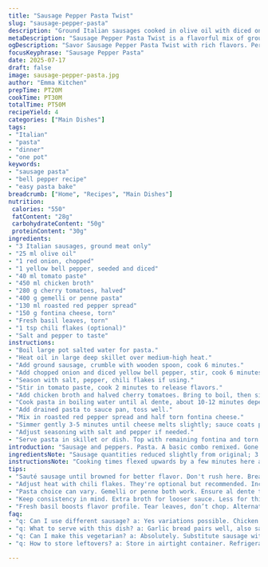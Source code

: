 ```yaml
---
title: "Sausage Pepper Pasta Twist"
slug: "sausage-pepper-pasta"
description: "Ground Italian sausages cooked in olive oil with diced onions and yellow bell peppers. Tomato paste, chicken broth, and cherry tomatoes add a saucy base. Gemelli pasta cooks al dente, tossed with a roasted red pepper spread and half torn mozzarella balls. Simmer until sauce thickens, cheese melts slightly. Garnish with fresh torn basil leaves. Substituted yellow bell pepper and fontina cheese for a slight change. Added chili flakes for heat and swapped bocconcini for fontina for meltiness. Reduced sausage amount, increased broth slightly for looser sauce. Cooking steps rearranged with slight time tweaks."
metaDescription: "Sausage Pepper Pasta Twist is a flavorful mix of ground Italian sausage, peppers, and pasta. A hearty meal with layers of taste."
ogDescription: "Savor Sausage Pepper Pasta Twist with rich flavors. Perfect blend of sausage, peppers, and gemelli pasta for a comforting dish."
focusKeyphrase: "Sausage Pepper Pasta"
date: 2025-07-17
draft: false
image: sausage-pepper-pasta.jpg
author: "Emma Kitchen"
prepTime: PT20M
cookTime: PT30M
totalTime: PT50M
recipeYield: 4
categories: ["Main Dishes"]
tags:
- "Italian"
- "pasta"
- "dinner"
- "one pot"
keywords:
- "sausage pasta"
- "bell pepper recipe"
- "easy pasta bake"
breadcrumb: ["Home", "Recipes", "Main Dishes"]
nutrition: 
 calories: "550"
 fatContent: "28g"
 carbohydrateContent: "50g"
 proteinContent: "30g"
ingredients:
- "3 Italian sausages, ground meat only"
- "25 ml olive oil"
- "1 red onion, chopped"
- "1 yellow bell pepper, seeded and diced"
- "40 ml tomato paste"
- "450 ml chicken broth"
- "280 g cherry tomatoes, halved"
- "400 g gemelli or penne pasta"
- "130 ml roasted red pepper spread"
- "150 g fontina cheese, torn"
- "Fresh basil leaves, torn"
- "1 tsp chili flakes (optional)"
- "Salt and pepper to taste"
instructions:
- "Boil large pot salted water for pasta."
- "Heat oil in large deep skillet over medium-high heat."
- "Add ground sausage, crumble with wooden spoon, cook 6 minutes."
- "Add chopped onion and diced yellow bell pepper, stir, cook 6 minutes."
- "Season with salt, pepper, chili flakes if using."
- "Stir in tomato paste, cook 2 minutes to release flavors."
- "Add chicken broth and halved cherry tomatoes. Bring to boil, then simmer medium heat 7 minutes, thickening sauce."
- "Cook pasta in boiling water until al dente, about 10-12 minutes depending on type. Drain well."
- "Add drained pasta to sauce pan, toss well."
- "Mix in roasted red pepper spread and half torn fontina cheese."
- "Simmer gently 3-5 minutes until cheese melts slightly; sauce coats pasta."
- "Adjust seasoning with salt and pepper if needed."
- "Serve pasta in skillet or dish. Top with remaining fontina and torn basil leaves."
introduction: "Sausage and peppers. Pasta. A basic combo remixed. Gone is the red bell pepper, swapped for a yellow one. Slightly sweeter but less sharp. Fontina cheese traded in for the usual mocassin type. Meltier, rich, golden stretches in the mix. A chili kick sneaks in, subtle, not overwhelming. Meat cooked first, breaking it up good. Onion joins, softens, mingles with pepper chunks. Paste of tomato thickens the base. Broth swells the flavor, dilutes the paste's tang. Halved little tomatoes burst with juice, bright spots when biting. Pasta boiled right, firm bite. Then tossed, coated well. Cheese and a red pepper spread swirl together. Leftover cheese torn on top, basil after. Heat modulated. Time staggered. Intended to be rustic, tasty, textured. Not fussed."
ingredientsNote: "Sausage quantities reduced slightly from original; 3 instead of 4 for a meat balance favoring sauce over protein dominance. Yellow bell pepper replaces red; offers a sweeter, milder note, less bite. Roasted red pepper spread kept but quantity bumped a bit for creaminess and tang. Fontina cheese swapped for bocconcini—firmer melt, richer taste, adds a depth the usual cheese may lack. Chili flakes optional but recommended for contrast and warmth. Onion remains red for bite and color contrast. Tomato paste reduced slightly along with a small broth increase, allowing sauce to be looser, better for pasta absorption. Gemelli or penne kept, hybriding the shape for texture."
instructionsNote: "Cooking times flexed upwards by a few minutes here and there. Sausage cooked six minutes versus five. Onion-pepper mix also got one extra minute, softening more. Tomato paste cooks longer for flavor release. Simmer post broth addition stretches seven rather than five minutes for sauce development. Pasta boiling time adjusted for firmness, 10-12 minutes. Cheese stirred in mid-step, ensuring melting without overcooking pasta before final simmer. Cheese topping and basil added last, respecting freshness and visual appeal. Oil heated thoroughly before meat introduction to ensure proper rendering. Spices added alongside vegetables for even flavor distribution. Sauce thickening monitored closely."
tips:
- "Sauté sausage until browned for better flavor. Don't rush here. Break chunks well. Simmer after adding broth, enhancing taste. Mix in herbs always."
- "Adjust heat with chili flakes. They're optional but recommended. Increase or decrease based on your preference. Consider other spices too. Garlic powder adds warmth."
- "Pasta choice can vary. Gemelli or penne both work. Ensure al dente texture. Boil in salted water for flavor. Drain but don’t rinse. Keeps starch."
- "Keep consistency in mind. Extra broth for looser sauce. Less for thicker. Balance is key. Add veggies late for crunch or freshness. Spinach or kale?"
- "Fresh basil boosts flavor profile. Tear leaves, don’t chop. Alternate cheeses give different experience. Parmesan for sharpness or mozzarella for gooeyness."
faq:
- "q: Can I use different sausage? a: Yes variations possible. Chicken sausage or turkey can work. Season well. Cooking times may vary slightly."
- "q: What to serve with this dish? a: Garlic bread pairs well, also salad. Something fresh is needed. A robust red wine complements flavors well also."
- "q: Can I make this vegetarian? a: Absolutely. Substitute sausage with plant-based options. Ensure sauce remains flavorful. Extra veggies may be necessary."
- "q: How to store leftovers? a: Store in airtight container. Refrigerate for up to three days. Reheat gently on stove, add splash of broth."

---
```

